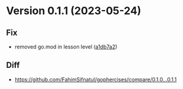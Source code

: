 # Version 0.1.1 (2023-05-24)
## Fix
* removed go.mod in lesson level ([a1db7a2](https://github.com/FahimSifnatul/gophercises/commit/a1db7a2c5abcc116e201a40e956628b06156df1c))

## Diff
* https://github.com/FahimSifnatul/gophercises/compare/0.1.0...0.1.1
